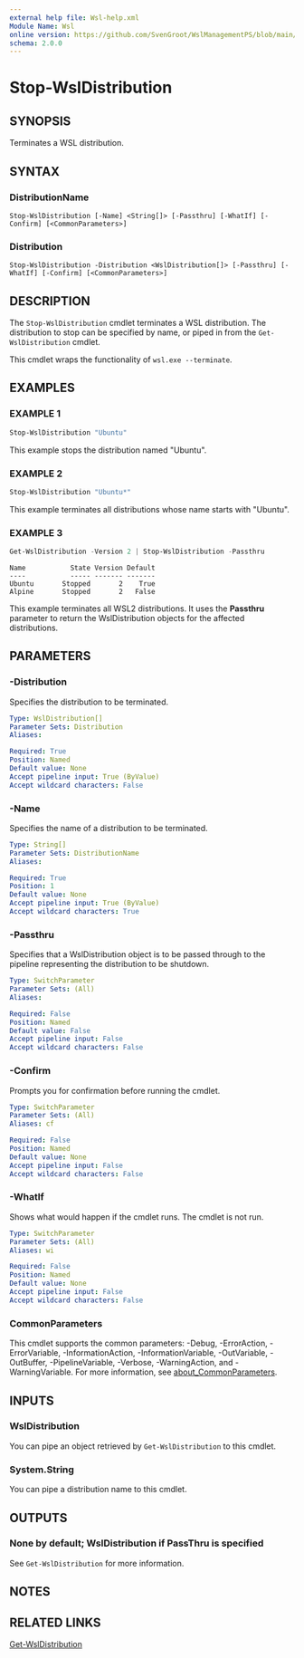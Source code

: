 ```yaml
---
external help file: Wsl-help.xml
Module Name: Wsl
online version: https://github.com/SvenGroot/WslManagementPS/blob/main/docs/Stop-WslDistribution.md
schema: 2.0.0
---
```


# Stop-WslDistribution

## SYNOPSIS

Terminates a WSL distribution.

## SYNTAX

### DistributionName

```
Stop-WslDistribution [-Name] <String[]> [-Passthru] [-WhatIf] [-Confirm] [<CommonParameters>]
```

### Distribution

```
Stop-WslDistribution -Distribution <WslDistribution[]> [-Passthru] [-WhatIf] [-Confirm] [<CommonParameters>]
```

## DESCRIPTION

The `Stop-WslDistribution` cmdlet terminates a WSL distribution. The distribution to stop can be
specified by name, or piped in from the `Get-WslDistribution` cmdlet.

This cmdlet wraps the functionality of `wsl.exe --terminate`.

## EXAMPLES

### EXAMPLE 1

```powershell
Stop-WslDistribution "Ubuntu"
```

This example stops the distribution named "Ubuntu".

### EXAMPLE 2

```powershell
Stop-WslDistribution "Ubuntu*"
```

This example terminates all distributions whose name starts with "Ubuntu".

### EXAMPLE 3

```powershell
Get-WslDistribution -Version 2 | Stop-WslDistribution -Passthru
```

```Output
Name           State Version Default
----           ----- ------- -------
Ubuntu       Stopped       2    True
Alpine       Stopped       2   False
```

This example terminates all WSL2 distributions. It uses the **Passthru** parameter to return the
WslDistribution objects for the affected distributions.

## PARAMETERS

### -Distribution

Specifies the distribution to be terminated.

```yaml
Type: WslDistribution[]
Parameter Sets: Distribution
Aliases:

Required: True
Position: Named
Default value: None
Accept pipeline input: True (ByValue)
Accept wildcard characters: False
```

### -Name

Specifies the name of a distribution to be terminated.

```yaml
Type: String[]
Parameter Sets: DistributionName
Aliases:

Required: True
Position: 1
Default value: None
Accept pipeline input: True (ByValue)
Accept wildcard characters: True
```

### -Passthru

Specifies that a WslDistribution object is to be passed through to the pipeline representing the
distribution to be shutdown.

```yaml
Type: SwitchParameter
Parameter Sets: (All)
Aliases:

Required: False
Position: Named
Default value: False
Accept pipeline input: False
Accept wildcard characters: False
```

### -Confirm

Prompts you for confirmation before running the cmdlet.

```yaml
Type: SwitchParameter
Parameter Sets: (All)
Aliases: cf

Required: False
Position: Named
Default value: None
Accept pipeline input: False
Accept wildcard characters: False
```

### -WhatIf

Shows what would happen if the cmdlet runs.
The cmdlet is not run.

```yaml
Type: SwitchParameter
Parameter Sets: (All)
Aliases: wi

Required: False
Position: Named
Default value: None
Accept pipeline input: False
Accept wildcard characters: False
```

### CommonParameters

This cmdlet supports the common parameters: -Debug, -ErrorAction, -ErrorVariable, -InformationAction, -InformationVariable, -OutVariable, -OutBuffer, -PipelineVariable, -Verbose, -WarningAction, and -WarningVariable. For more information, see [about_CommonParameters](http://go.microsoft.com/fwlink/?LinkID=113216).

## INPUTS

### WslDistribution

You can pipe an object retrieved by `Get-WslDistribution` to this cmdlet.

### System.String

You can pipe a distribution name to this cmdlet.

## OUTPUTS

### None by default; WslDistribution if PassThru is specified

See `Get-WslDistribution` for more information.

## NOTES

## RELATED LINKS

[Get-WslDistribution](Get-WslDistribution.md)
